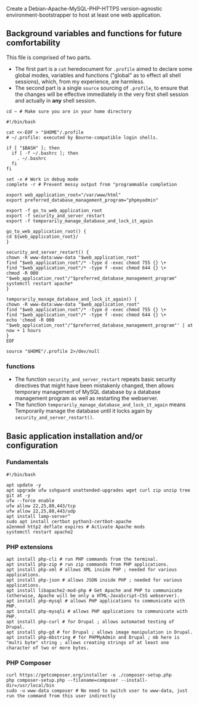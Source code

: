 Create a Debian-Apache-MySQL-PHP-HTTPS version-agnostic environment-bootstrapper to host at least one web application.

## Background variables and functions for future comfortability

This file is comprised of two parts.

* The first part is a `cat` heredocument for `.profile` aimed to declare some global modes, variables and functions ("global" as to effect all shell sessions), which, from my experience, are harmless.
* The second part is a single `source` sourcing of `.profile`, to ensure that the changes will be effective immediately in the very first shell session and actually in **any** shell session.

```shell
cd ~ # Make sure you are in your home directory
```

```shell
#!/bin/bash

cat <<-EOF > "$HOME"/.profile
# ~/.profile: executed by Bourne-compatible login shells.

if [ "$BASH" ]; then
  if [ -f ~/.bashrc ]; then
    . ~/.bashrc
  fi
fi

set -x # Work in debug mode
complete -r # Prevent messy output from "programmable completion

export web_application_root="/var/www/html"
export preferred_database_management_program="phpmyadmin"

export -f go_to_web_application_root
export -f security_and_server_restart
export -f temporarily_manage_database_and_lock_it_again

go_to_web_application_root() {
cd ${web_application_root}/
}

security_and_server_restart() {
chown -R www-data:www-data "$web_application_root"
find "$web_application_root"/* -type d -exec chmod 755 {} \+
find "$web_application_root"/* -type f -exec chmod 644 {} \+
chmod -R 000 "$web_application_root"/"$preferred_database_management_program"
systemctl restart apache*
}

temporarily_manage_database_and_lock_it_again() {
chown -R www-data:www-data "$web_application_root"
find "$web_application_root"/* -type d -exec chmod 755 {} \+
find "$web_application_root"/* -type f -exec chmod 644 {} \+
echo 'chmod -R 000 "$web_application_root"/"$preferred_database_management_program"' | at now + 1 hours
}
EOF

source "$HOME"/.profile 2>/dev/null
```

### functions

* The function `security_and_server_restart` repeats basic security directives that might have been mistakenly changed, then allows temporary management of MySQL database by a database management program as well as restarting the webserver.
* The function `temporarily_manage_database_and_lock_it_again` means Temporarily manage the database until it locks again by `security_and_server_restart()`.

## Basic application installation and/or configuration

### Fundamentals

```shell
#!/bin/bash

apt update -y
apt upgrade ufw sshguard unattended-upgrades wget curl zip unzip tree git at -y
ufw --force enable
ufw allow 22,25,80,443/tcp
ufw allow 22,25,80,443/udp
apt install lamp-server^
sudo apt install certbot python3-certbot-apache
a2enmod http2 deflate expires # Activate Apache mods
systemctl restart apache2
```

### PHP extensions

```shell
apt install php-cli # run PHP commands from the terminal.
apt install php-zip # run zip commands from PHP applications.
apt install php-xml # allows XML inside PHP ; needed for various applications.
apt install php-json # allows JSON inside PHP ; needed for various applications.
apt install libapache2-mod-php # Get Apache and PHP to communicate (otherwise, Apache will be only a HTML-JavaScript-CSS webserver).
apt install php-mysql # allows PHP applications to communicate with PHP.
apt install php-mysqli # allows PHP applications to communicate with PHP.
apt install php-curl # for Drupal ; allows automated testing of Drupal.
apt install php-gd # for Drupal ; allows image manipulation in Drupal.
apt install php-mbstring # for PHPMyAdmin and Drupal ; mb here is "multi byte" string ; allows creating strings of at least one character of two or more bytes.
```

### PHP Composer

```shell
curl https://getcomposer.org/installer -o ./composer-setup.php
php composer-setup.php --filename=composer --install-dir=/usr/local/bin
sudo -u www-data composer # No need to switch user to www-data, just run the command from this user indirectly
```

